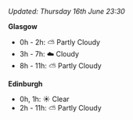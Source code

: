 *Updated: Thursday 16th June 23:30*

**Glasgow**

* 0h - 2h: :partly_sunny: Partly Cloudy
* 3h - 7h: :cloud: Cloudy
* 8h - 11h: :partly_sunny: Partly Cloudy

**Edinburgh**

* 0h, 1h: :sunny: Clear
* 2h - 11h: :partly_sunny: Partly Cloudy
